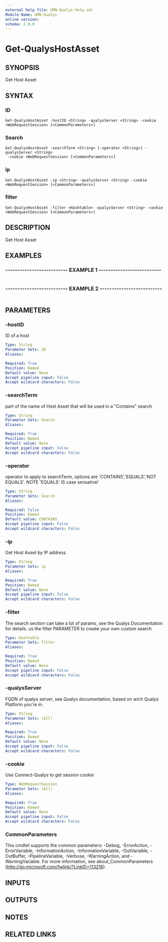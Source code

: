 ```yaml
---
external help file: UMN-Qualys-help.xml
Module Name: UMN-Qualys
online version: 
schema: 2.0.0
---
```


# Get-QualysHostAsset

## SYNOPSIS
Get Host Asset

## SYNTAX

### ID
```
Get-QualysHostAsset -hostID <String> -qualysServer <String> -cookie <WebRequestSession> [<CommonParameters>]
```

### Search
```
Get-QualysHostAsset -searchTerm <String> [-operator <String>] -qualysServer <String>
 -cookie <WebRequestSession> [<CommonParameters>]
```

### ip
```
Get-QualysHostAsset -ip <String> -qualysServer <String> -cookie <WebRequestSession> [<CommonParameters>]
```

### filter
```
Get-QualysHostAsset -filter <Hashtable> -qualysServer <String> -cookie <WebRequestSession> [<CommonParameters>]
```

## DESCRIPTION
Get Host Asset

## EXAMPLES

### -------------------------- EXAMPLE 1 --------------------------
```

```

### -------------------------- EXAMPLE 2 --------------------------
```

```

## PARAMETERS

### -hostID
ID of a host

```yaml
Type: String
Parameter Sets: ID
Aliases: 

Required: True
Position: Named
Default value: None
Accept pipeline input: False
Accept wildcard characters: False
```

### -searchTerm
part of the name of Host Asset that will be used in a "Contains" search

```yaml
Type: String
Parameter Sets: Search
Aliases: 

Required: True
Position: Named
Default value: None
Accept pipeline input: False
Accept wildcard characters: False
```

### -operator
operator to apply to searchTerm, options are 'CONTAINS','EQUALS','NOT EQUALS'. 
NOTE 'EQUALS' IS case sensative!

```yaml
Type: String
Parameter Sets: Search
Aliases: 

Required: False
Position: Named
Default value: CONTAINS
Accept pipeline input: False
Accept wildcard characters: False
```

### -ip
Get Host Asset by IP address

```yaml
Type: String
Parameter Sets: ip
Aliases: 

Required: True
Position: Named
Default value: None
Accept pipeline input: False
Accept wildcard characters: False
```

### -filter
The search section can take a lot of params, see the Qualys Documentation for details. 
us the filter PARAMETER to create your own custom search

```yaml
Type: Hashtable
Parameter Sets: filter
Aliases: 

Required: True
Position: Named
Default value: None
Accept pipeline input: False
Accept wildcard characters: False
```

### -qualysServer
FQDN of qualys server, see Qualys documentation, based on wich Qualys Platform you're in.

```yaml
Type: String
Parameter Sets: (All)
Aliases: 

Required: True
Position: Named
Default value: None
Accept pipeline input: False
Accept wildcard characters: False
```

### -cookie
Use Connect-Qualys to get session cookie

```yaml
Type: WebRequestSession
Parameter Sets: (All)
Aliases: 

Required: True
Position: Named
Default value: None
Accept pipeline input: False
Accept wildcard characters: False
```

### CommonParameters
This cmdlet supports the common parameters: -Debug, -ErrorAction, -ErrorVariable, -InformationAction, -InformationVariable, -OutVariable, -OutBuffer, -PipelineVariable, -Verbose, -WarningAction, and -WarningVariable. For more information, see about_CommonParameters (http://go.microsoft.com/fwlink/?LinkID=113216).

## INPUTS

## OUTPUTS

## NOTES

## RELATED LINKS

